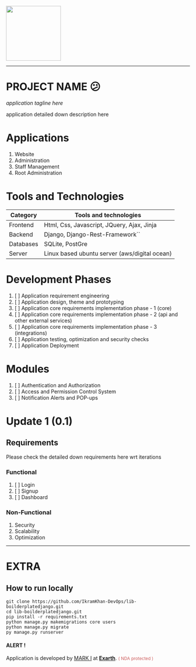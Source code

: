 <p>
  <a href="https://exarth.com/">
  <img src="https://exarth.com/static/exarth/theme/logo-red-1000.svg" height="150">
  </a>
</p>
<hr>

# PROJECT NAME 😕

_application tagline here_

application detailed down description here

# Applications

1. Website
2. Administration
3. Staff Management
4. Root Administration

# Tools and Technologies


| Category  | Tools and technologies                        |
| --------- | --------------------------------------------- |
| Frontend  | Html, Css, Javascript, JQuery, Ajax, Jinja    |
| Backend   | Django, Django-Rest-Framework``               |
| Databases | SQLite, PostGre                               |
| Server    | Linux based ubuntu server (aws/digital ocean) |

# Development Phases

1. [ ]  Application requirement engineering
2. [ ]  Application design, theme and prototyping
3. [ ]  Application core requirements implementation phase - 1 (core)
4. [ ]  Application core requirements implementation phase - 2 (api and other external services)
5. [ ]  Application core requirements implementation phase - 3 (integrations)
6. [ ]  Application testing, optimization and security checks
7. [ ]  Application Deployment

# Modules

1. [ ]  Authentication and Authorization
2. [ ]  Access and Permission Control System
3. [ ]  Notification Alerts and POP-ups

# Update 1 (0.1)

## Requirements

Please check the detailed down requirements here wrt iterations

### Functional

1. [ ]  Login
2. [ ]  Signup
3. [ ]  Dashboard

### Non-Functional

1. Security
2. Scalability
3. Optimization

---

# EXTRA

## How to run locally

```shell
git clone https://github.com/IkramKhan-DevOps/lib-boilderplatedjango.git
cd lib-boilderplatedjango.git
pip install -r requirements.txt
python manage.py makemigrations core users
python manage.py migrate
py manage.py runserver
```

<h4>ALERT !</h4>
<p>Application is developed by <a href="https://github.com/IkramKhan-DevOps/">MARK I</a> at <b><a href="https://exarth.com">Exarth</a></b>.
<small style="color: indianred">( NDA protected )</small>
</p>

